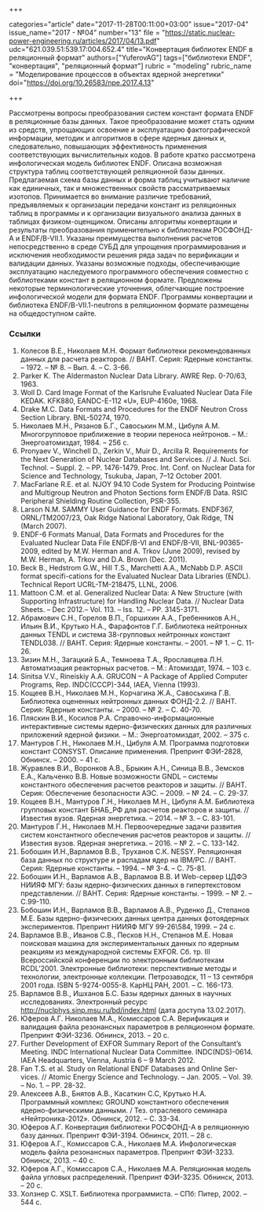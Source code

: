 +++

categories="article"
date="2017-11-28T00:11:00+03:00"
issue="2017-04"
issue_name="2017 - №04"
number="13"
file = "https://static.nuclear-power-engineering.ru/articles/2017/04/13.pdf"
udc="621.039.51:539.17:004.652.4"
title="Конвертация библиотек ENDF в реляционный формат"
authors=["YuferovAG"]
tags=["библиотеки ENDF", "конвертация", "реляционный формат"]
rubric = "modeling"
rubric_name = "Моделирование процессов в объектах ядерной энергетики"
doi="https://doi.org/10.26583/npe.2017.4.13"

+++

Рассмотрены вопросы преобразования систем констант формата ENDF в реляционные базы данных. Такое преобразование может стать одним из средств, упрощающих освоение и эксплуатацию фактографической информации, методик и алгоритмов в сфере ядерных данных и, следовательно, повышающих эффективность применения соответствующих вычислительных кодов. В работе кратко рассмотрена инфологическая модель библиотек ENDF. Описана возможная структура таблиц соответствующей реляционной базы данных. Предлагаемая схема базы данных и форма таблиц учитывают наличие как единичных, так и множественных свойств рассматриваемых изотопов. Принимается во внимание различие требований, предъявляемых к организации передачи констант из реляционных таблиц в программы и к организации визуального анализа данных в таблицах физиком-оценщиком. Описаны алгоритмы конвертации и результаты преобразования применительно к библиотекам РОСФОНД-А и ENDF/B-VII.1. Указаны преимущества выполнения расчетов непосредственно в среде СУБД для упрощения программирования и исключения необходимости решения ряда задач по верификации и валидации данных. Указаны возможные подходы, обеспечивающие эксплуатацию наследуемого программного обеспечения совместно с библиотеками констант в реляционном формате. Предложены некоторые терминологические уточнения, облегчающие построение инфологической модели для формата ENDF. Программы конвертации и библиотека ENDF/B-VII.1-neutrons в реляционном формате размещены на общедоступном сайте.

### Ссылки

1. Колесов В.Е., Николаев М.Н. Формат библиотеки рекомендованных данных для расчета реакторов. // ВАНТ. Серия: Ядерные константы. – 1972. – № 8. – Вып. 4. – С. 3-66.
2. Parker K. The Aldermaston Nuclear Data Library. AWRE Rep. 0-70/63, 1963.
3. Woll D. Card Image Format of the Karlsruhe Evaluated Nuclear Data File KEDAK. KFK880, EANDC-E-112 «U», EUP-4160e, 1968.
4. Drake M.С. Data Formats and Procedures for the ENDF Neutron Cross Section Library. BNL-50274, 1970.
5. Николаев М.Н., Рязанов Б.Г., Савоськин М.М., Цибуля А.М. Многогрупповое приближение в теории переноса нейтронов. – М.: Энергоатомиздат, 1984. – 256 с.
6. Pronyaev V., Winchell D., Zerkin V., Muir D., Arcilla R. Requirements for the Next Generation of Nuclear Databases and Services. // J. Nucl. Sci. Technol. – Suppl. 2. – PP. 1476-1479. Proc. Int. Conf. on Nuclear Data for Science and Technology, Tsukuba, Japan, 7–12 October 2001.
7. MacFarlane R.E. et al. NJOY 94.10 Code System for Producing Pointwise and Multigroup Neutron and Photon Sections form ENDF/B Data. RSIC Peripheral Shielding Routine Collection, PSR-355.
8. Larson N.M. SAMMY User Guidance for ENDF Formats. ENDF367, ORNL/TM2007/23, Oak Ridge National Laboratory, Oak Ridge, TN (March 2007).
9. ENDF-6 Formats Manual, Data Formats and Procedures for the Evaluated Nuclear Data File ENDF/B-VI and ENDF/B-VII, BNL-90365-2009, edited by M.W. Herman and A. Trkov (June 2009), revised by M.W. Herman, A. Trkov and D.A. Brown (Dec. 2011).
10. Beck B., Hedstrom G.W., Hill T.S., Marchetti A.A., McNabb D.P. ASCII format specifi-cations for the Evaluated Nuclear Data Libraries (ENDL). Technical Report UCRL-TM-218475, LLNL, 2006.
11. Mattoon C.M. et al. Generalized Nuclear Data: A New Structure (with Supporting Infrastructure) for Handling Nuclear Data. // Nuclear Data Sheets. – Dec 2012.– Vol. 113. – Iss. 12. – PP. 3145-3171.
12. Абрамович С.Н., Горелов В.П., Горшихин А.А., Гребенников А.Н., Ильин В.И., Крутько Н.А., Фарафонтов Г.Г. Библиотека нейтронных данных TENDL и система 38-групповых нейтронных констант TENDL038. // ВАНТ. Серия: Ядерные константы. – 2001. – № 1. – С. 11-26.
13. Зизин М.Н., Загацкий Б.А., Темноева Т.А., Ярославцева Л.Н. Автоматизация реакторных расчетов. – М.: Атомиздат, 1974. – 103 с.
14. Sinitsa V.V., Rineiskiy A.A. GRUCON – A Package of Applied Computer Programs, Rep. INDC(CCCP)-344, IAEA, Vienna (1993).
15. Кощеев В.Н., Николаев М.Н., Корчагина Ж.А., Савоськина Г.В. Библиотека оцененных нейтронных данных ФОНД-2.2. // ВАНТ. Серия: Ядерные константы. – 2000. – № 2. – С. 40-70.
16. Пляскин В.И., Косилов Р.А. Справочно-информационные интерактивные системы ядерно-физических данных для различных приложений ядерной физики. – М.: Энергоатомиздат, 2002. – 375 с.
17. Мантуров Г.Н., Николаев М.Н., Цибуля А.М. Программа подготовки констант CONSYST. Описание применения. Препринт ФЭИ-2828, Обнинск. – 2000. – 41 с.
18. Журавлев В.И., Воронков А.В., Брыкин А.Н., Синица В.В., Земсков Е.А., Кальченко В.В. Новые возможности GNDL – системы константного обеспечения расчетов реакторов и защиты. // ВАНТ. Серия: Обеспечение безопасности АЭС. – 2009. – № 24. – С. 29-37.
19. Кощеев В.Н., Мантуров Г.Н., Николаев М.Н., Цибуля A.М. Библиотека групповых констант БНАБ_РФ для расчетов реакторов и защиты. // Известия вузов. Ядерная энергетика. – 2014. – № 3. – С. 83-101.
20. Мантуров Г.Н., Николаев М.Н. Первоочередные задачи развития систем константного обеспечения расчетов реакторов и защиты. // Известия вузов. Ядерная энергетика. – 2016. – № 2. – С. 133-142.
21. Бобошин И.Н.,Варламов В.В., Труханов С.К. NESSY. Реляционная база данных по структуре и распадам ядер на IBM/PC. // ВАНТ. Серия: Ядерные константы. – 1994. – № 3-4. – С. 75-81.
22. Бобошин И.Н., Варламов А.В., Варламов В.В. И Web-сервер ЦДФЭ НИИЯФ МГУ: базы ядерно-физических данных в гипертекстовом представлении. // ВАНТ. Серия: Ядерные константы. – 1999. – № 2. – С.99-110.
23. Бобошин И.Н., Варламов В.В., Варламов А.В., Руденко Д., Степанов М.Е. Базы ядерно-физических данных центра данных фотоядерных экспериментов. Препринт НИИЯФ МГУ 99-26\584, 1999. – 24 с.
24. Варламов В.В., Иванов С.В., Песков Н.Н., Степанов М.Е. Новая поисковая машина для экспериментальных данных по ядерным реакциям из международной системы EXFOR. Сб. тр. III Всероссийской конференции по электронным библиотекам RCDL’2001. Электронные библиотеки: перспективные методы и технологии, электронные коллекции. Петрозаводск, 11 – 13 сентября 2001 года. ISBN 5-9274-0055-8. КарНЦ РАН, 2001. – С. 166-173.
25. Варламов В.В., Ишханов Б.С. Базы ядерных данных в научных исследованиях. Электронный ресурс http://nuclphys.sinp.msu.ru/bd/index.html (дата доступа 13.02.2017).
26. Юферов А.Г. Николаев М.А., Комиссаров С.А. Верификация и валидация файла резонансных параметров в реляционном формате. Препринт ФЭИ-3236. Обнинск, 2013. – 20 с.
27. Further Development of EXFOR Summary Report of the Consultant’s Meeting. INDC International Nuclear Data Committee. INDC(NDS)-0614. IAEA Headquarters, Vienna, Austria 6 – 9 March 2012.
28. Fan T.S. et al. Study on Relational ENDF Databases and Online Ser-vices. // Atomic Energy Science and Technology. – Jan. 2005. – Vol. 39. – No. 1. – PP. 28-32.
29. Алексеев А.В., Бнятов А.В., Касаткин С.С, Крутько Н.А. Программный комплекс GROUND константного обеспечения ядерно-физическими данными. / Тез. отраслевого семинара «Нейтроника-2012». Обнинск, 2012. – С. 33-34.
30. Юферов А.Г. Конвертация библиотеки РОСФОНД-А в реляционную базу данных. Препринт ФЭИ-3194. Обнинск, 2011. – 28 c.
31. Юферов А.Г., Комиссаров С.А., Николаев М.А. Инфологическая модель файла резонансных параметров. Препринт ФЭИ-3233. Обнинск, 2013. – 40 c.
32. Юферов А.Г., Комиссаров С.А., Николаев М.А. Реляционная модель файла угловых распределений. Препринт ФЭИ-3235. Обнинск, 2013. – 20 c.
33. Холзнер С. XSLT. Библиотека программиста. – СПб: Питер, 2002. – 544 c.